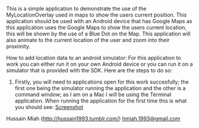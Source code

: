 This is a simple application to demonstrate the use
of the MyLocationOverlay used in maps to show the
users current position. This application should be used with 
an Android device that has Google Maps as this application
uses the Google Maps to show the users current location, this
will be shown by the use of a Blue Dot on the Map. This application will also
animate to the current location of the user and zoom into their
proximity.

How to add location data to an android
simulator:
For this application to work you
can either run it on your own Android
device or you can run it on a simulator that is provided with
the SDK. Here are the steps to do so:
	
1. Firstly, you will need to applications open
for this work succesfully; the first one being the
simulator running the application and the other
is a command window; as I am on a Mac I will be using
the Terminal application. When running the
application for the first time this is what you
should see:
[Screenshot](http://cloud.github.com/downloads/Hussain1993/My-Location-Overlay-Example/ScreenShot2012-09-07at14.46.36.png)
	
Hussain Miah (http://hussain1993.tumblr.com/)
hmiah.1993@gmail.com 